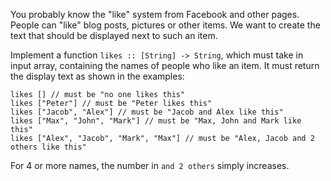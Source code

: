 You probably know the "like" system from Facebook and other pages. People can "like" blog posts, pictures or other items. We want to create the text that should be displayed next to such an item.

Implement a function `likes :: [String] -> String`, which must take in input array, containing the names of people who like an item. It must return the display text as shown in the examples:

    likes [] // must be "no one likes this"
    likes ["Peter"] // must be "Peter likes this"
    likes ["Jacob", "Alex"] // must be "Jacob and Alex like this"
    likes ["Max", "John", "Mark"] // must be "Max, John and Mark like this"
    likes ["Alex", "Jacob", "Mark", "Max"] // must be "Alex, Jacob and 2 others like this"

For 4 or more names, the number in `and 2 others` simply increases.